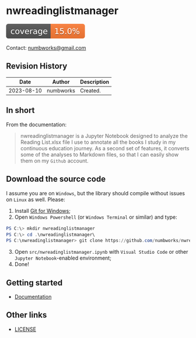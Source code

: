 # nwreadinglistmanager

![codecoverage_library.svg](codecoverage.svg)

Contact: numbworks@gmail.com

## Revision History

| Date | Author | Description |
|---|---|---|
| 2023-08-10 | numbworks | Created. |

## In short

From the documentation:

> nwreadinglistmanager is a Jupyter Notebook designed to analyze the Reading List.xlsx file I use to annotate all the books I study in my continuous education journey. As a second set of features, it converts some of the analyses to Markdown files, so that I can easily show them on my `Github` account.

## Download the source code

I assume you are on `Windows`, but the library should compile without issues on `Linux` as well. Please:

1. Install [Git for Windows](https://git-scm.com/download/win);
2. Open `Windows Powershell` (or `Windows Terminal` or similar) and type:

```powershell
PS C:\> mkdir nwreadinglistmanager
PS C:\> cd .\nwreadinglistmanager\
PS C:\nwreadinglistmanager> git clone https://github.com/numbworks/nwreadinglistmanager.git
```

3. Open `src/nwreadinglistmanager.ipynb` with `Visual Studio Code` or other `Jupyter Notebook`-enabled environment;
4. Done!

## Getting started

- [Documentation](docs/docs-nwreadinglistmanager.md)

## Other links

- [LICENSE](LICENSE)